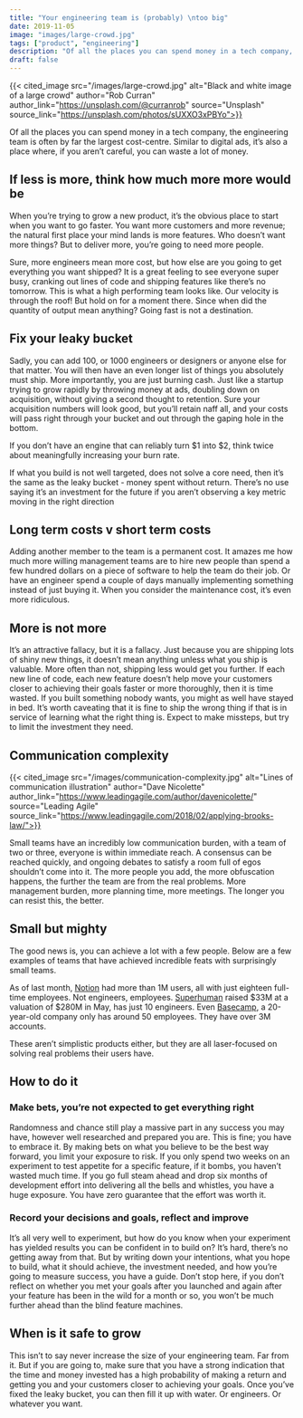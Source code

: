 ```yaml
---
title: "Your engineering team is (probably) \ntoo big"
date: 2019-11-05
image: "images/large-crowd.jpg"
tags: ["product", "engineering"]
description: "Of all the places you can spend money in a tech company, the engineering team is often by far the largest cost-centre. Similar to digital ads, it’s also a place where, if you aren’t careful, you can waste a lot of money."
draft: false
---
```


{{< cited_image src="/images/large-crowd.jpg" alt="Black and white image of a large crowd" author="Rob Curran" author_link="https://unsplash.com/@curranrob" source="Unsplash" source_link="https://unsplash.com/photos/sUXXO3xPBYo">}}

Of all the places you can spend money in a tech company, the engineering team is often by far the largest cost-centre. Similar to digital ads, it’s also a place where, if you aren’t careful, you can waste a lot of money.

## If less is more, think how much more more would be

When you’re trying to grow a new product, it’s the obvious place to start when you want to go faster. You want more customers and more revenue; the natural first place your mind lands is more features. Who doesn’t want more things? But to deliver more, you’re going to need more people.

Sure, more engineers mean more cost, but how else are you going to get everything you want shipped? It is a great feeling to see everyone super busy, cranking out lines of code and shipping features like there’s no tomorrow. This is what a high performing team looks like. Our velocity is through the roof! But hold on for a moment there. Since when did the quantity of output mean anything? Going fast is not a destination.

## Fix your leaky bucket

Sadly, you can add 100, or 1000 engineers or designers or anyone else for that matter. You will then have an even longer list of things you absolutely must ship. More importantly, you are just burning cash. Just like a startup trying to grow rapidly by throwing money at ads, doubling down on acquisition, without giving a second thought to retention. Sure your acquisition numbers will look good, but you’ll retain naff all, and your costs will pass right through your bucket and out through the gaping hole in the bottom.

If you don’t have an engine that can reliably turn $1 into $2, think twice about meaningfully increasing your burn rate.

If what you build is not well targeted, does not solve a core need, then it’s the same as the leaky bucket - money spent without return. There’s no use saying it’s an investment for the future if you aren’t observing a key metric moving in the right direction

## Long term costs v short term costs

Adding another member to the team is a permanent cost. It amazes me how much more willing management teams are to hire new people than spend a few hundred dollars on a piece of software to help the team do their job. Or have an engineer spend a couple of days manually implementing something instead of just buying it. When you consider the maintenance cost, it’s even more ridiculous.

## More is not more

It’s an attractive fallacy, but it is a fallacy. Just because you are shipping lots of shiny new things, it doesn’t mean anything unless what you ship is valuable. More often than not, shipping less would get you further. If each new line of code, each new feature doesn’t help move your customers closer to achieving their goals faster or more thoroughly, then it is time wasted. If you built something nobody wants, you might as well have stayed in bed. It’s worth caveating that it is fine to ship the wrong thing if that is in service of learning what the right thing is. Expect to make missteps, but try to limit the investment they need.

## Communication complexity

{{< cited_image src="/images/communication-complexity.jpg" alt="Lines of communication illustration" author="Dave Nicolette" author_link="https://www.leadingagile.com/author/davenicolette/" source="Leading Agile" source_link="https://www.leadingagile.com/2018/02/applying-brooks-law/">}}

Small teams have an incredibly low communication burden, with a team of two or three, everyone is within immediate reach. A consensus can be reached quickly, and ongoing debates to satisfy a room full of egos shouldn’t come into it. The more people you add, the more obfuscation happens, the further the team are from the real problems. More management burden, more planning time, more meetings. The longer you can resist this, the better.

## Small but mighty

The good news is, you can achieve a lot with a few people.
Below are a few examples of teams that have achieved incredible feats with surprisingly small teams.

As of last month, [Notion](https://notion.so) had more than 1M users, all with just eighteen full-time employees. Not engineers, employees. [Superhuman](https://superhuman.com/) raised $33M at a valuation of $280M in May, has just 10 engineers. Even [Basecamp](https://basecamp.com/), a 20-year-old company only has around 50 employees. They have over 3M accounts.

These aren’t simplistic products either, but they are all laser-focused on solving real problems their users have.

## How to do it

### Make bets, you’re not expected to get everything right

Randomness and chance still play a massive part in any success you may have, however well researched and prepared you are. This is fine; you have to embrace it. By making bets on what you believe to be the best way forward, you limit your exposure to risk. If you only spend two weeks on an experiment to test appetite for a specific feature, if it bombs, you haven’t wasted much time. If you go full steam ahead and drop six months of development effort into delivering all the bells and whistles, you have a huge exposure. You have zero guarantee that the effort was worth it.

### Record your decisions and goals, reflect and improve

It’s all very well to experiment, but how do you know when your experiment has yielded results you can be confident in to build on? It’s hard, there’s no getting away from that. But by writing down your intentions, what you hope to build, what it should achieve, the investment needed, and how you’re going to measure success, you have a guide. Don’t stop here, if you don’t reflect on whether you met your goals after you launched and again after your feature has been in the wild for a month or so, you won’t be much further ahead than the blind feature machines.

## When is it safe to grow

This isn’t to say never increase the size of your engineering team. Far from it. But if you are going to, make sure that you have a strong indication that the time and money invested has a high probability of making a return and getting you and your customers closer to achieving your goals. Once you’ve fixed the leaky bucket, you can then fill it up with water. Or engineers. Or whatever you want.
